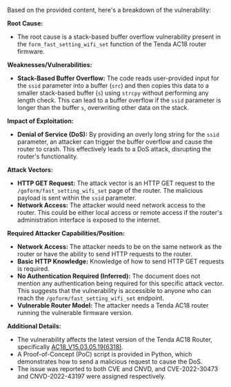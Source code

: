 Based on the provided content, here's a breakdown of the vulnerability:

**Root Cause:**
- The root cause is a stack-based buffer overflow vulnerability present in the `form_fast_setting_wifi_set` function of the Tenda AC18 router firmware.

**Weaknesses/Vulnerabilities:**
- **Stack-Based Buffer Overflow:** The code reads user-provided input for the `ssid` parameter into a buffer (`src`) and then copies this data to a smaller stack-based buffer (`s`) using `strcpy` without performing any length check. This can lead to a buffer overflow if the `ssid` parameter is longer than the buffer `s`, overwriting other data on the stack.

**Impact of Exploitation:**
- **Denial of Service (DoS):** By providing an overly long string for the `ssid` parameter, an attacker can trigger the buffer overflow and cause the router to crash. This effectively leads to a DoS attack, disrupting the router's functionality.

**Attack Vectors:**
- **HTTP GET Request:** The attack vector is an HTTP GET request to the `/goform/fast_setting_wifi_set` page of the router. The malicious payload is sent within the `ssid` parameter.
- **Network Access:** The attacker would need network access to the router. This could be either local access or remote access if the router's administration interface is exposed to the internet.

**Required Attacker Capabilities/Position:**
- **Network Access:** The attacker needs to be on the same network as the router or have the ability to send HTTP requests to the router.
- **Basic HTTP Knowledge:** Knowledge of how to send HTTP GET requests is required.
- **No Authentication Required (Inferred):** The document does not mention any authentication being required for this specific attack vector. This suggests that the vulnerability is accessible to anyone who can reach the `/goform/fast_setting_wifi_set` endpoint.
- **Vulnerable Router Model:** The attacker needs a Tenda AC18 router running the vulnerable firmware version.

**Additional Details:**
- The vulnerability affects the latest version of the Tenda AC18 Router, specifically [AC18\_V15.03.05.19(6318)](https://www.tenda.com.cn/download/detail-2683.html).
- A Proof-of-Concept (PoC) script is provided in Python, which demonstrates how to send a malicious request to cause the DoS.
- The issue was reported to both CVE and CNVD, and CVE-2022-30473 and CNVD-2022-43197 were assigned respectively.